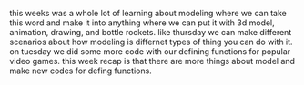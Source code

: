 this weeks was a whole lot of learning about modeling where we can take this word and make it into anything where we can put it with 3d model, animation, drawing, and bottle rockets. like thursday we can make different scenarios about how modeling is differnet types of thing you can do with it. on tuesday we did some more code with our defining functions for popular video games. this week recap is that there are more things about model and make new codes for defing functions.  
